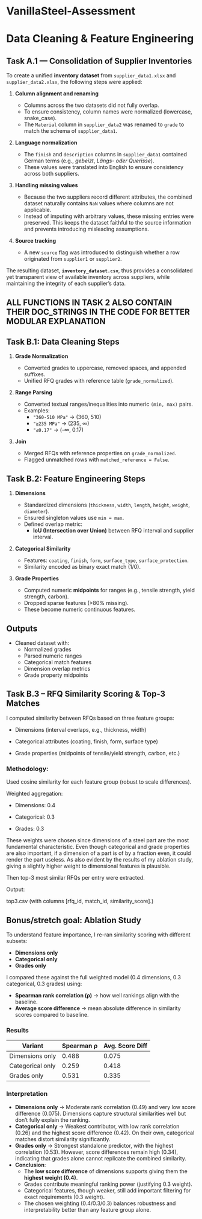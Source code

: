 # VanillaSteel-Assessment

# Data Cleaning & Feature Engineering

## Task A.1 — Consolidation of Supplier Inventories

To create a unified **inventory dataset** from `supplier_data1.xlsx` and `supplier_data2.xlsx`, the following steps were applied:

1. **Column alignment and renaming**

   - Columns across the two datasets did not fully overlap.
   - To ensure consistency, column names were normalized (lowercase, snake\_case).
   - The `Material` column in `supplier_data2` was renamed to `grade` to match the schema of `supplier_data1`.

2. **Language normalization**

   - The `finish` and `description` columns in `supplier_data1` contained German terms (e.g., *gebeizt*, *Längs- oder Querisse*).
   - These values were translated into English to ensure consistency across both suppliers.

3. **Handling missing values**

   - Because the two suppliers record different attributes, the combined dataset naturally contains `NaN` values where columns are not applicable.
   - Instead of imputing with arbitrary values, these missing entries were preserved. This keeps the dataset faithful to the source information and prevents introducing misleading assumptions.

4. **Source tracking**

   - A new `source` flag was introduced to distinguish whether a row originated from `supplier1` or `supplier2`.

The resulting dataset, **`inventory_dataset.csv`**, thus provides a consolidated yet transparent view of available inventory across suppliers, while maintaining the integrity of each supplier’s data.

## ALL FUNCTIONS IN TASK 2 ALSO CONTAIN THEIR DOC_STRINGS IN THE CODE FOR BETTER MODULAR EXPLANATION
## Task B.1: Data Cleaning Steps
1. **Grade Normalization**
   - Converted grades to uppercase, removed spaces, and appended suffixes.
   - Unified RFQ grades with reference table (`grade_normalized`).

2. **Range Parsing**
   - Converted textual ranges/inequalities into numeric `(min, max)` pairs.
   - Examples:
     - `"360-510 MPa"` → (360, 510)
     - `"≥235 MPa"` → (235, ∞)
     - `"≤0.17"` → (-∞, 0.17)

3. **Join**
   - Merged RFQs with reference properties on `grade_normalized`.
   - Flagged unmatched rows with `matched_reference = False`.

## Task B.2: Feature Engineering Steps
1. **Dimensions**
   - Standardized dimensions (`thickness`, `width`, `length`, `height`, `weight`, `diameter`).
   - Ensured singleton values use `min = max`.
   - Defined overlap metric:
     - **IoU (Intersection over Union)** between RFQ interval and supplier interval.

2. **Categorical Similarity**
   - Features: `coating`, `finish`, `form`, `surface_type`, `surface_protection`.
   - Similarity encoded as binary exact match (1/0).

3. **Grade Properties**
   - Computed numeric **midpoints** for ranges (e.g., tensile strength, yield strength, carbon).
   - Dropped sparse features (>80% missing).
   - These become numeric continuous features.

## Outputs
- Cleaned dataset with:
  - Normalized grades
  - Parsed numeric ranges
  - Categorical match features
  - Dimension overlap metrics
  - Grade property midpoints


## Task B.3 – RFQ Similarity Scoring & Top-3 Matches

I computed similarity between RFQs based on three feature groups:

- Dimensions (interval overlaps, e.g., thickness, width)

- Categorical attributes (coating, finish, form, surface type)

- Grade properties (midpoints of tensile/yield strength, carbon, etc.)

### Methodology:

Used cosine similarity for each feature group (robust to scale differences).

Weighted aggregation:

- Dimensions: 0.4

- Categorical: 0.3

- Grades: 0.3

These weights were chosen since dimensions of a steel part are the most fundamental characteristic. Even though categorical and grade properties are also important, if a dimension of a part is of by a fraction even, it could render the part useless. As also evident by the results of my ablation study, giving a slightly higher weight to dimensional features is plausible.

Then top-3 most similar RFQs per entry were extracted.

Output:

top3.csv (with columns [rfq_id, match_id, similarity_score].)

## Bonus/stretch goal: Ablation Study

To understand feature importance, I re-ran similarity scoring with different subsets:  

- **Dimensions only**  
- **Categorical only**  
- **Grades only**  

I compared these against the full weighted model (0.4 dimensions, 0.3 categorical, 0.3 grades) using:  
- **Spearman rank correlation (ρ)** → how well rankings align with the baseline.  
- **Average score difference** → mean absolute difference in similarity scores compared to baseline.  

### Results

| Variant         | Spearman ρ | Avg. Score Diff |
|-----------------|------------|-----------------|
| Dimensions only | 0.488      | 0.075 |
| Categorical only| 0.259      | 0.418 |
| Grades only     | 0.531      | 0.335 |

### Interpretation
- **Dimensions only** → Moderate rank correlation (0.49) and very low score difference (0.075). Dimensions capture structural similarities well but don’t fully explain the ranking.  
- **Categorical only** → Weakest contributor, with low rank correlation (0.26) and the highest score difference (0.42). On their own, categorical matches distort similarity significantly.  
- **Grades only** → Strongest standalone predictor, with the highest correlation (0.53). However, score differences remain high (0.34), indicating that grades alone cannot replicate the combined similarity.  
- **Conclusion**:  
  - The **low score difference** of dimensions supports giving them the **highest weight (0.4)**.  
  - Grades contribute meaningful ranking power (justifying 0.3 weight).  
  - Categorical features, though weaker, still add important filtering for exact requirements (0.3 weight).  
  - The chosen weighting (0.4/0.3/0.3) balances robustness and interpretability better than any feature group alone.
